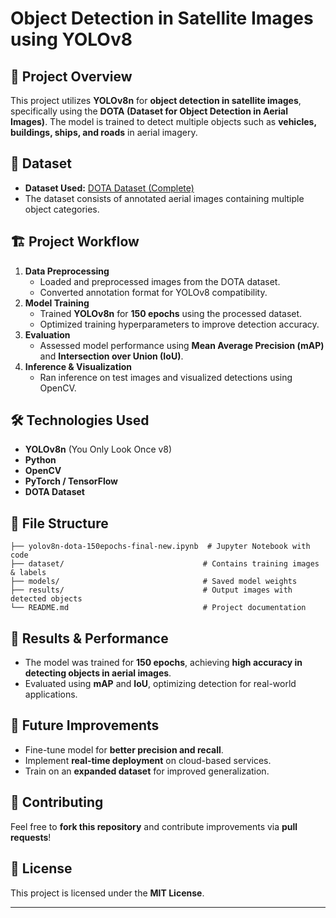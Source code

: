 # Object Detection in Satellite Images using YOLOv8

## 🚀 Project Overview
This project utilizes **YOLOv8n** for **object detection in satellite images**, specifically using the **DOTA (Dataset for Object Detection in Aerial Images)**. The model is trained to detect multiple objects such as **vehicles, buildings, ships, and roads** in aerial imagery.

## 📌 Dataset
- **Dataset Used:** [DOTA Dataset (Complete)](https://www.kaggle.com/datasets/shadow4ever/dota-dataset-complete-new)
- The dataset consists of annotated aerial images containing multiple object categories.

## 🏗️ Project Workflow
1. **Data Preprocessing**
   - Loaded and preprocessed images from the DOTA dataset.
   - Converted annotation format for YOLOv8 compatibility.
2. **Model Training**
   - Trained **YOLOv8n** for **150 epochs** using the processed dataset.
   - Optimized training hyperparameters to improve detection accuracy.
3. **Evaluation**
   - Assessed model performance using **Mean Average Precision (mAP)** and **Intersection over Union (IoU)**.
4. **Inference & Visualization**
   - Ran inference on test images and visualized detections using OpenCV.

## 🛠️ Technologies Used
- **YOLOv8n** (You Only Look Once v8)
- **Python**
- **OpenCV**
- **PyTorch / TensorFlow**
- **DOTA Dataset**

## 📂 File Structure
```
├── yolov8n-dota-150epochs-final-new.ipynb  # Jupyter Notebook with code
├── dataset/                               # Contains training images & labels
├── models/                                # Saved model weights
├── results/                               # Output images with detected objects
└── README.md                              # Project documentation
```

## 🎯 Results & Performance
- The model was trained for **150 epochs**, achieving **high accuracy in detecting objects in aerial images**.
- Evaluated using **mAP** and **IoU**, optimizing detection for real-world applications.

## 📌 Future Improvements
- Fine-tune model for **better precision and recall**.
- Implement **real-time deployment** on cloud-based services.
- Train on an **expanded dataset** for improved generalization.

## 🤝 Contributing
Feel free to **fork this repository** and contribute improvements via **pull requests**!

## 📜 License
This project is licensed under the **MIT License**.

---

